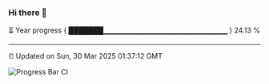 ### Hi there 👋

⏳ Year progress { ███████▁▁▁▁▁▁▁▁▁▁▁▁▁▁▁▁▁▁▁▁▁▁▁ } 24.13 %

---

⏰ Updated on Sun, 30 Mar 2025 01:37:12 GMT

![Progress Bar CI](https://github.com/liununu/liununu/workflows/Progress%20Bar%20CI/badge.svg)
